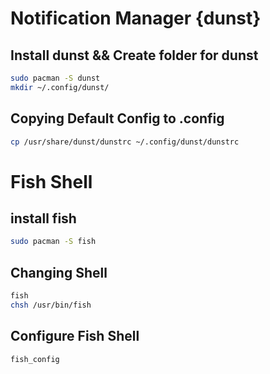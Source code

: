# Notification Manager {dunst}
## Install dunst && Create folder for dunst
```bash
sudo pacman -S dunst
mkdir ~/.config/dunst/
```
## Copying Default Config to .config
```bash
cp /usr/share/dunst/dunstrc ~/.config/dunst/dunstrc
```

# Fish Shell
## install fish
```bash 
sudo pacman -S fish
```
## Changing Shell
```bash
fish
chsh /usr/bin/fish
```
## Configure Fish Shell
```bash
fish_config
```
